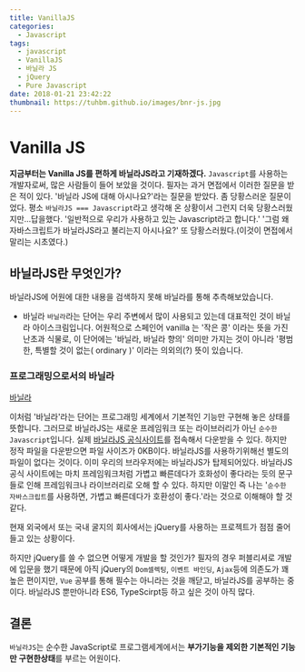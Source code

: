 ```yaml
---
title: VanillaJS
categories:
  - Javascript
tags:
  - javascript
  - VanillaJS
  - 바닐라 JS
  - jQuery
  - Pure Javascript
date: 2018-01-21 23:42:22
thumbnail: https://tuhbm.github.io/images/bnr-js.jpg
---
```


# Vanilla JS

**지금부터는 Vanilla JS를 편하게 바닐라JS라고 기재하겠다.**
`Javascript`를 사용하는 개발자로써, 많은 사람들이 들어 보았을 것이다.
필자는 과거 면접에서 이러한 질문을 받은 적이 있다.
'바닐라 JS에 대해 아시나요?'라는 질문을 받았다. 좀 당황스러운 질문이었다.
평소 `바닐라JS === Javascript`라고 생각해 온 상황이서 그런지 더욱 당황스러웠지만...답을했다.
'일반적으로 우리가 사용하고 있는 Javascript라고 합니다.'
'그럼 왜 자바스크립트가 바닐라JS라고 불리는지 아시나요?' 또 당황스러웠다.(이것이 면접에서 말리는 시초였다.)
<!-- more -->
## 바닐라JS란 무엇인가?
바닐라JS에 어원에 대한 내용을 검색하지 못해 바닐라를 통해 추측해보았습니다.
- 바닐라
`바닐라`라는 단어는 우리 주변에서 많이 사용되고 있는데 대표적인 것이 바닐라 아이스크림입니다. 어원적으로 스페인어 vanilla 는 '작은 콩' 이라는 뜻을 가진 난초과 식물로, 이 단어에는 '바닐라, 바닐라 향의' 의미만 가지는 것이 아니라 '평범한, 특별할 것이 없는( ordinary )' 이라는 의외의(?) 뜻이 있습니다.

### 프로그래밍으로서의 바닐라
[바닐라](https://namu.wiki/w/%EB%B0%94%EB%8B%90%EB%9D%BC#s-2.1)

이처럼 '바닐라'라는 단어는 프로그래밍 세계에서 기본적인 기능만 구현해 놓은 상태를 뜻합니다.
그러므로 바닐라JS는 새로운 프레임워크 또는 라이브러리가 아닌 `순수한 Javascript`입니다.
실제 [바닐라JS 공식사이트](http://vanilla-js.com/)를 접속해서 다운받을 수 있다.
하지만 정작 파일을 다운받으면 파일 사이즈가 0KB이다. 바닐라JS를 사용하기위해선 별도의 파일이 없다는 것이다.
이미 우리의 브라우저에는 바닐라JS가 탑제되어있다. 
바닐라JS 공식 사이트에는 마치 프레임워크처럼 가볍고 빠른데다가 호화성이 좋다라는 듯의 문구들로 인해 프레임워크나 라이브러리로 오해 할 수 있다.
하지만 이말인 즉 나는 '`순수한 자바스크립트`를 사용하면, 가볍고 빠른데다가 호환성이 좋다.'라는 것으로 이해해야 할 것 같다.

현재 외국에서 또는 국내 굴지의 회사에서는 jQuery를 사용하는 프로젝트가 점점 줄어들고 있는 상황이다.

하지만 jQuery를 쓸 수 없으면 어떻게 개발을 할 것인가?
필자의 경우 퍼블리셔로 개발에 입문을 했기 때문에 아직 jQuery의 `Dom셀렉팅`, `이벤트 바인딩`, `Ajax`등에 의존도가 꽤 높은 편이지만, `Vue` 공부를 통해 필수는 아니라는 것을 깨닫고, 바닐라JS를 공부하는 중이다.
바닐라JS 뿐만아니라 ES6, TypeScirpt등 하고 싶은 것이 아직 많다.

## 결론
`바닐라JS`는 순수한 JavaScript로 프로그램세계에서는 **부가기능을 제외한 기본적인 기능만 구현한상태**를 부르는 어원이다.



